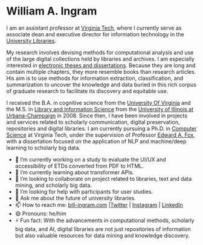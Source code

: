 <h1>
  <span class="p-name d-block overflow-hidden" itemprop="name">
    <span class="p-given-name" itemprop="givenName">William</span> <span class="p-additional-name">A.</span> <span
      class="p-family-name" itemprop="familyName">Ingram</span>
  </span>
  <!-- <span class="p-nickname vcard-username d-block" itemprop="additionalName">
            waingram
          </span> -->
  <!-- <span class="p-nickname vcard-username d-block" itemprop="additionalName">
            Bill Ingram
          </span> -->
</h1>
<div class="h-card" itemscope="" itemtype="http://schema.org/Person">
  <p itemprop="description">I am an assistant professor at <a href="//vt.edu/">Virginia Tech</a>, where I currently
    serve as associate dean and
    executive director for information technology in the <a href="//lib.vt.edu/">University Libraries</a>.
  </p>
  <p>My research involves devising methods for computational
    analysis and use of the large digital collections held by libraries
    and archives. I am especially interested in <a href="//opening-etds.github.io/"><span
        itemprop="knowsAbout">electronic theses and
        dissertations</span></a>. Because they are long and contain multiple
    chapters, they more resemble books than research articles. His aim is
    to use methods for information extraction, classification, and
    summarization to uncover the knowledge and data buried in this rich
    corpus of graduate research to facilitate its discovery and equitable use.</p>
  <p>I received the B.A. in <span itemprop="knowsAbout">cognitive science</span> from the
    <a href="//virginia.edu/">University Of Virginia</a> and
    the M.S. in <a href="//lis.illinois.edu/" itemprop="knowsAbout">Library
      and Information Science</a>
    from the <a href="//illinois.edu/" itemprop="alumniOf">University of Illinois at
      Urbana-Champaign</a> in 2008. Since then, I have been involved in
    projects and services related to <span itemprop="knowsAbout">scholarly communication</span>,
    <span itemprop="knowsAbout">digital preservation</span>, repositories and
    <span itemprop="knowsAbout">digital libraries</span>. I am currently
    pursuing a Ph.D. in <a href="//cs.vt.edu/"><span itemprop="knowsAbout">Computer Science</span></a> at
    Virginia Tech, under the supervision of Professor <a href="//fox.cs.vt.edu">Edward A. Fox</a>, with a
    dissertation
    focused on the application of
    <span itemprop="knowsAbout">NLP</span> and <span itemprop="knowsAbout">machine/deep learning</span> to <span
      itemprop="knowsAbout">scholarly big data</span>.
  </p>
</div>

- 🔭 I’m currently working on a study to evaluate the UI/UX and accessibility of ETDs converted from PDF to HTML.  
- 🌱 I’m currently learning about transformer APIs.  
- 👯 I’m looking to collaborate on project related to libraries, text and data mining, and scholarly big data.  
- 🤔 I’m looking for help with participants for user studies.  
- 💬 Ask me about the future of university libraries.  
- 📫 How to reach me: [bill-ingram.com](https://bill-ingram.com) |[Twitter](https://twitter.com/sudobear) | [Instagram](https://instagram.com/sudobear) | [LinkedIn](https://linkedin.com/in/waingram)  
- 😄 Pronouns: he/him  
- ⚡ Fun fact: With the advancements in computational methods, scholarly big data, and AI, digital libraries are not just repositories of information but also valuable resources for data mining and knowledge discovery. 

<!--
**waingram/waingram** is a ✨ _special_ ✨ repository because its `README.md` (this file) appears on your GitHub profile.

Here are some ideas to get you started:

- 🔭 I’m currently working on ...
- 🌱 I’m currently learning ...
- 👯 I’m looking to collaborate on ...
- 🤔 I’m looking for help with ...
- 💬 Ask me about ...
- 📫 How to reach me: ...
- 😄 Pronouns: ...
- ⚡ Fun fact: ...
-->
